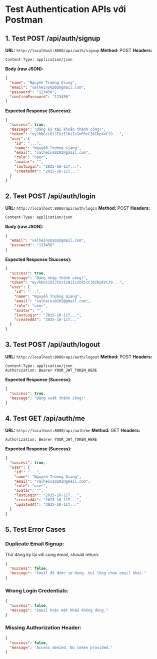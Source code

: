 # Test Authentication APIs với Postman

## 1. Test POST /api/auth/signup

**URL:** `http://localhost:8080/api/auth/signup`
**Method:** POST
**Headers:**

```
Content-Type: application/json
```

**Body (raw JSON):**

```json
{
  "name": "Nguyễn Trường Giang",
  "email": "valheins0202@gmail.com",
  "password": "123456",
  "confirmPassword": "123456"
}
```

**Expected Response (Success):**

```json
{
  "success": true,
  "message": "Đăng ký tài khoản thành công!",
  "token": "eyJhbGciOiJIUzI1NiIsInR5cCI6IkpXVCJ9...",
  "user": {
    "id": "...",
    "name": "Nguyễn Trường Giang",
    "email": "valheins0202@gmail.com",
    "role": "user",
    "avatar": "",
    "lastLogin": "2025-10-11T...",
    "createdAt": "2025-10-11T..."
  }
}
```

## 2. Test POST /api/auth/login

**URL:** `http://localhost:8080/api/auth/login`
**Method:** POST
**Headers:**

```
Content-Type: application/json
```

**Body (raw JSON):**

```json
{
  "email": "valheins0202@gmail.com",
  "password": "123456"
}
```

**Expected Response (Success):**

```json
{
  "success": true,
  "message": "Đăng nhập thành công!",
  "token": "eyJhbGciOiJIUzI1NiIsInR5cCI6IkpXVCJ9...",
  "user": {
    "id": "...",
    "name": "Nguyễn Trường Giang",
    "email": "valheins0202@gmail.com",
    "role": "user",
    "avatar": "",
    "lastLogin": "2025-10-11T...",
    "createdAt": "2025-10-11T..."
  }
}
```

## 3. Test POST /api/auth/logout

**URL:** `http://localhost:8080/api/auth/logout`
**Method:** POST
**Headers:**

```
Content-Type: application/json
Authorization: Bearer YOUR_JWT_TOKEN_HERE
```

**Expected Response (Success):**

```json
{
  "success": true,
  "message": "Đăng xuất thành công!"
}
```

## 4. Test GET /api/auth/me

**URL:** `http://localhost:8080/api/auth/me`
**Method:** GET
**Headers:**

```
Authorization: Bearer YOUR_JWT_TOKEN_HERE
```

**Expected Response (Success):**

```json
{
  "success": true,
  "user": {
    "id": "...",
    "name": "Nguyễn Trường Giang",
    "email": "valheins0202@gmail.com",
    "role": "user",
    "avatar": "",
    "lastLogin": "2025-10-11T...",
    "createdAt": "2025-10-11T...",
    "updatedAt": "2025-10-11T..."
  }
}
```

## 5. Test Error Cases

### Duplicate Email Signup:

Thử đăng ký lại với cùng email, should return:

```json
{
  "success": false,
  "message": "Email đã được sử dụng. Vui lòng chọn email khác."
}
```

### Wrong Login Credentials:

```json
{
  "success": false,
  "message": "Email hoặc mật khẩu không đúng."
}
```

### Missing Authorization Header:

```json
{
  "success": false,
  "message": "Access denied. No token provided."
}
```
